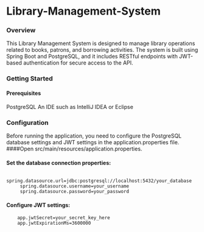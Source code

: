 # Library-Management-System
### Overview
This Library Management System is designed to manage library operations related to books, patrons, and borrowing activities. The system is built using Spring Boot and PostgreSQL, and it includes RESTful endpoints with JWT-based authentication for secure access to the API.

### Getting Started
#### Prerequisites
 PostgreSQL 
 An IDE such as IntelliJ IDEA or Eclipse

### Configuration
Before running the application, you need to configure the PostgreSQL database settings and JWT settings in the application.properties file.
####Open src/main/resources/application.properties.
#### Set the database connection properties:
         spring.datasource.url=jdbc:postgresql://localhost:5432/your_database
         spring.datasource.username=your_username
         spring.datasource.password=your_password
#### Configure JWT settings:
        app.jwtSecret=your_secret_key_here
        app.jwtExpirationMs=3600000
